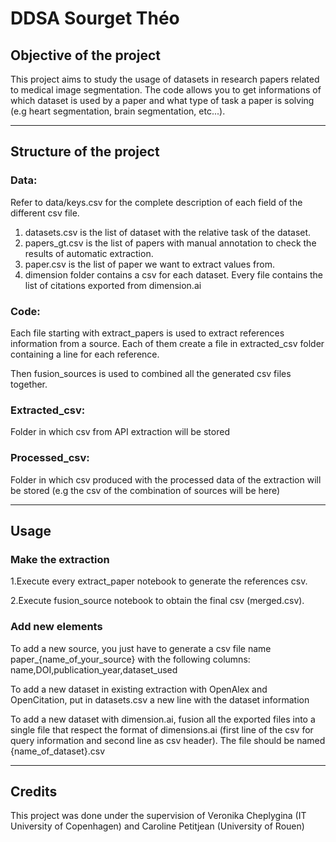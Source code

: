 # DDSA Sourget Théo

## Objective of the project
This project aims to study the usage of datasets in research papers related to medical image segmentation. The code allows you to get informations of which dataset is used by a paper and what type of task a paper is solving (e.g heart segmentation, brain segmentation, etc...).

---

## Structure of the project

### Data:
Refer to data/keys.csv for the complete description of each field of the different csv file.
1. datasets.csv is the list of dataset with the relative task of the dataset.
2. papers_gt.csv is the list of papers with manual annotation to check the results of automatic extraction.
3. paper.csv is the list of paper we want to extract values from.
4. dimension folder contains a csv for each dataset. Every file contains the list of citations exported from dimension.ai

### Code:
Each file starting with extract_papers is used to extract references information from a source. Each of them create a file in extracted_csv folder containing a line for each reference.

Then fusion_sources is used to combined all the generated csv files together. 

### Extracted_csv:
Folder in which csv from API extraction will be stored

### Processed_csv:
Folder in which csv produced with the processed data of the extraction will be stored (e.g the csv of the combination of sources will be here)

---

## Usage

### Make the extraction
1.Execute every extract_paper notebook to generate the references csv.

2.Execute fusion_source notebook to obtain the final csv (merged.csv).

### Add new elements
To add a new source, you just have to generate a csv file name paper_{name_of_your_source} with the following columns: 
name,DOI,publication_year,dataset_used

To add a new dataset in existing extraction with OpenAlex and OpenCitation, put in datasets.csv a new line with the dataset information

To add a new dataset with dimension.ai, fusion all the exported files into a single file that respect the format of dimensions.ai (first line of the csv for query information and second line as csv header). The file should be named {name_of_dataset}.csv

---
## Credits
This project was done under the supervision of Veronika Cheplygina (IT University of Copenhagen) and Caroline Petitjean (University of Rouen)

